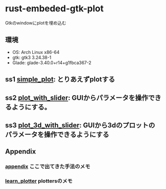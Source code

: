 # rust-embeded-gtk-plot

Gtkのwindowにplotを埋め込む

## 環境

- OS: Arch Linux x86-64
- gtk: gtk3 3.24.38-1      
- Glade: glade-3.40.0+r14+g1fbca367-2 

## ss1 [simple_plot](./simple_plot): とりあえずplotする
## ss2 [plot_with_slider](./plot_with_slider): GUIからパラメータを操作できるようにする。
## ss3 [plot_3d_with_slider](./plot_3d_with_slider): GUIから3dのプロットのパラメータを操作できるようにする

## Appendix
### [appendix](./appendix) ここで出てきた手法のメモ 
### [learn_plotter](./learn_plotter) plottersのメモ
